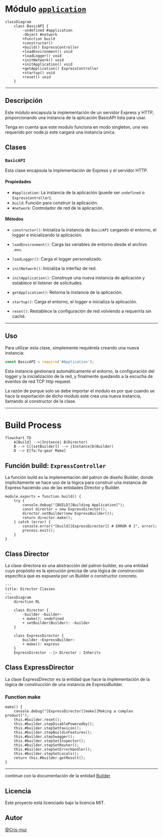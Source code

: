 # Módulo [`application`](../src/application/)

```mermaid
classDiagram
    class BasicAPI {
        -undefined #application
        -Object #network
        +Function build
        +constructor()
        +build() ExpressController
        +loadEnvironment() void
        +loadLogger() void
        +initNetwork() void
        +initApplication() void
        +getApplication() ExpressController
        +startup() void
        +reset() void
    }
```
---

## Descripción

Este módulo encapsula la implementación de un servidor Express y HTTP, proporcionando una instancia de la aplicación BasicAPI lista para usar.

Tenga en cuenta que este modulo funciona en modo singleton, una ves requerido por node.js este cargará una instancia única.

## Clases

### `BasicAPI`

Esta clase encapsula la implementación de Express y el servidor HTTP.

#### Propiedades

- `#application`: La instancia de la aplicación (puede ser `undefined` o `ExpressController`).
- `build`: Función para construir la aplicación.
- `#network`: Controlador de red de la aplicación.

#### Métodos

- `constructor()`: Inicializa la instancia de `BasicAPI` cargando el entorno, el logger e inicializando la aplicación.
  
- `loadEnvironment()`: Carga las variables de entorno desde el archivo `.env`.
  
- `loadLogger()`: Carga el logger personalizado.
  
- `initNetwork()`: Inicializa la interfaz de red.
  
- `initApplication()`: Construye una nueva instancia de aplicación y establece el listener de solicitudes.
  
- `getApplication()`: Retorna la instancia de la aplicación.

- `startup()`: Carga el entorno, el logger e inicializa la aplicación.
  
- `reset()`: Restablece la configuración de red volviendo a requerirla sin caché.

---

## Uso

Para utilizar esta clase, simplemente requiérela creando una nueva instancia:

```javascript
const BasicAPI = require('#Application');
```

Esta instancia gestionará automáticamente el entorno, la configuración del logger y la inicialización de la red, y finalmente quedando a la escucha de eventos de red TCP http request.

La razón de porque solo se debe importar el modulo es por que cuando se hace la exportación de dicho modulo este crea una nueva instancia, llamando al constructor de la clase.

---

# Build Process

```mermaid
flowchart TD
    A[Build] -->|Instance| B(Director)
    B --> C[[setBuilder]] --> |Instance|D(Builder)
    D --> E[fa:fa-gear Make]
```

## Función build: `ExpressController`

La función build es la implementación del patron de diseño Builder, donde implícitamente se hace uso de la lógica para construir una instancia de Express haciendo uso de las entidades Director y Builder.

```JS
module.exports = function build() {
    try {
        console.debug("[BUILD][Building Application]");
        const director = new ExpressDirector();
        director.setBuilder(new ExpressBuilder());
        return director.make();
    } catch (error) {
        console.error("[build][ExpressDirector][ # ERROR # ]", error);
        process.exit();
    }
}
```

## Class Director

La clase directora es una abstracción del patron builder, es una entidad cuyo propósito es la ejecución precisa de una lógica de construcción especifica que es expuesta por un Builder o constructor concreto.

```mermaid
---
title: Director Classes
---
classDiagram
    direction RL

    class Director {
        -builder ~builder~
        + make(): undefined
        + setBuilder(Builder): -builder
    }

    class ExpressDirector {
        builder ~ExpressBuilder~
        + make(): express
    }
    ExpressDirector --|> Director : Inherits
```
## Class ExpressDirector

La clase ExpressDirector es la entidad que hace la implementación de la lógica de construcción de una instancia de ExpressBuilder.

### Function make 

```JS
make() {
    console.debug("[ExpressDirector][make][Making a complex product]");
    this.#builder.reset();
    this.#builder.stepDisablePoweredby();
    this.#builder.stepSetFavicon();
    this.#builder.stepBuildinFeatures();
    this.#builder.stepSwagger();
    this.#builder.stepSetInspector();
    this.#builder.stepSetRouter();
    this.#builder.stepSetErrorHandler();
    this.#builder.stepSetLocals();
    return this.#builder.getResult();
}
```
---
continue con la documentación de la entidad [Builder](./builder.md)
## Licencia
Este proyecto está licenciado bajo la licencia MIT.
## Autor
[@Cris-mur](https://github.com/cris-mur)
